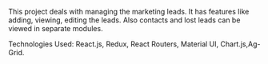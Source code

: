 This project deals with managing the marketing leads. It has features like adding, viewing, editing the leads. Also contacts and lost leads can be viewed in separate modules.

Technologies Used: React.js, Redux, React Routers, Material UI, Chart.js,Ag-Grid.
